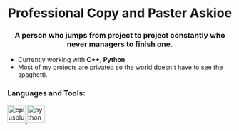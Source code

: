 <h1 align="center">Professional Copy and Paster Askioe</h1>
<h3 align="center">A person who jumps from project to project constantly who never managers to finish one.</h3>

- Currently working with **C++, Python**
- Most of my projects are privated so the world doesn't have to see the spaghetti.


<h3 align="left">Languages and Tools:</h3>
<p align="left"> <a href="https://www.w3schools.com/cpp/" target="_blank"> <img src="https://devicons.github.io/devicon/devicon.git/icons/cplusplus/cplusplus-original.svg" alt="cplusplus" width="40" height="40"/> </a> <a href="https://www.python.org" target="_blank"> <img src="https://devicons.github.io/devicon/devicon.git/icons/python/python-original.svg" alt="python" width="40" height="40"/> </a> </p>
